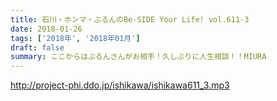 ```yaml
---
title: 石川・ホンマ・ぶるんのBe-SIDE Your Life! vol.611-3
date: 2018-01-26
tags: ['2018年', '2018年01月']
draft: false
summary: ここからはぶるんさんがお相手！久しぶりに人生相談！！MIURA
---
```


http://project-phi.ddo.jp/ishikawa/ishikawa611_3.mp3
